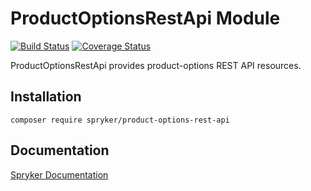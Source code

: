 # ProductOptionsRestApi Module
[![Build Status](https://travis-ci.org/spryker/product-options-rest-api.svg)](https://travis-ci.org/spryker/product-options-rest-api)
[![Coverage Status](https://coveralls.io/repos/github/spryker/product-options-rest-api/badge.svg)](https://coveralls.io/github/spryker/product-options-rest-api)

ProductOptionsRestApi provides product-options REST API resources.

## Installation

```
composer require spryker/product-options-rest-api
```

## Documentation

[Spryker Documentation](https://academy.spryker.com/developing_with_spryker/module_guide/modules.html)
